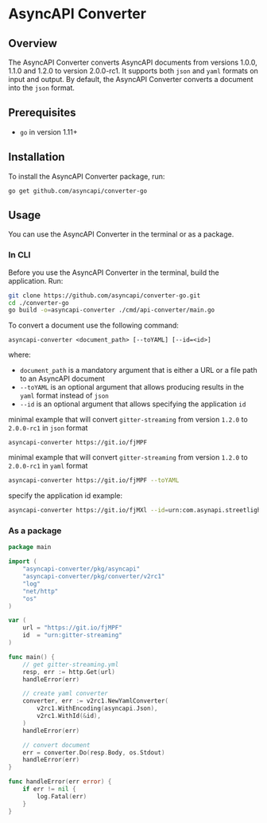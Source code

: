 # AsyncAPI Converter

## Overview

The AsyncAPI Converter converts AsyncAPI documents from versions 1.0.0, 1.1.0 and 1.2.0 to version 2.0.0-rc1. It supports both `json` and `yaml` formats on input and output. By default, the AsyncAPI Converter converts a document into the `json` format.

## Prerequisites

- `go` in version 1.11+

## Installation

 To install the AsyncAPI Converter package, run:

`go get github.com/asyncapi/converter-go`

## Usage

You can use the AsyncAPI Converter in the terminal or as a package.

### In CLI

Before you use the AsyncAPI Converter in the terminal, build the application. Run:

```bash
git clone https://github.com/asyncapi/converter-go.git
cd ./converter-go
go build -o=asyncapi-converter ./cmd/api-converter/main.go
```

To convert a document use the following command:

```text
asyncapi-converter <document_path> [--toYAML] [--id=<id>]
```

where:

- `document_path` is a mandatory argument that is either a URL or  a file path to an AsyncAPI document
- `--toYAML` is an optional argument that allows producing results in the `yaml` format instead of `json`
- `--id` is an optional argument that allows specifying the application `id`

minimal example that will convert `gitter-streaming` from version `1.2.0` to `2.0.0-rc1` in `json` format

```text
asyncapi-converter https://git.io/fjMPF
```

minimal example that will convert `gitter-streaming` from version `1.2.0` to `2.0.0-rc1` in `yaml` format

```bash
asyncapi-converter https://git.io/fjMPF --toYAML
```

specify the application id example:

```bash
asyncapi-converter https://git.io/fjMXl --id=urn:com.asynapi.streetlights
```

### As a package

```go
package main

import (
	"asyncapi-converter/pkg/asyncapi"
	"asyncapi-converter/pkg/converter/v2rc1"
	"log"
	"net/http"
	"os"
)

var (
	url = "https://git.io/fjMPF"
	id  = "urn:gitter-streaming"
)

func main() {
	// get gitter-streaming.yml
	resp, err := http.Get(url)
	handleError(err)

	// create yaml converter
	converter, err := v2rc1.NewYamlConverter(
		v2rc1.WithEncoding(asyncapi.Json),
		v2rc1.WithId(&id),
	)
	handleError(err)

	// convert document
	err = converter.Do(resp.Body, os.Stdout)
	handleError(err)
}

func handleError(err error) {
	if err != nil {
		log.Fatal(err)
	}
}
```
